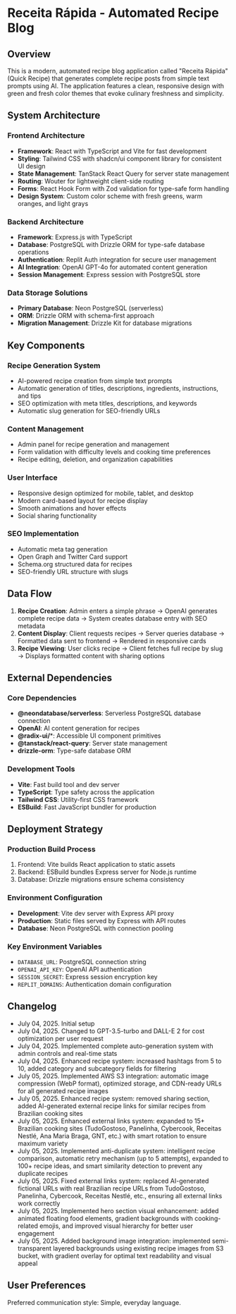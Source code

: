 # Receita Rápida - Automated Recipe Blog

## Overview

This is a modern, automated recipe blog application called "Receita Rápida" (Quick Recipe) that generates complete recipe posts from simple text prompts using AI. The application features a clean, responsive design with green and fresh color themes that evoke culinary freshness and simplicity.

## System Architecture

### Frontend Architecture
- **Framework**: React with TypeScript and Vite for fast development
- **Styling**: Tailwind CSS with shadcn/ui component library for consistent UI design
- **State Management**: TanStack React Query for server state management
- **Routing**: Wouter for lightweight client-side routing
- **Forms**: React Hook Form with Zod validation for type-safe form handling
- **Design System**: Custom color scheme with fresh greens, warm oranges, and light grays

### Backend Architecture
- **Framework**: Express.js with TypeScript
- **Database**: PostgreSQL with Drizzle ORM for type-safe database operations
- **Authentication**: Replit Auth integration for secure user management
- **AI Integration**: OpenAI GPT-4o for automated content generation
- **Session Management**: Express session with PostgreSQL store

### Data Storage Solutions
- **Primary Database**: Neon PostgreSQL (serverless)
- **ORM**: Drizzle ORM with schema-first approach
- **Migration Management**: Drizzle Kit for database migrations

## Key Components

### Recipe Generation System
- AI-powered recipe creation from simple text prompts
- Automatic generation of titles, descriptions, ingredients, instructions, and tips
- SEO optimization with meta titles, descriptions, and keywords
- Automatic slug generation for SEO-friendly URLs

### Content Management
- Admin panel for recipe generation and management
- Form validation with difficulty levels and cooking time preferences
- Recipe editing, deletion, and organization capabilities

### User Interface
- Responsive design optimized for mobile, tablet, and desktop
- Modern card-based layout for recipe display
- Smooth animations and hover effects
- Social sharing functionality

### SEO Implementation
- Automatic meta tag generation
- Open Graph and Twitter Card support
- Schema.org structured data for recipes
- SEO-friendly URL structure with slugs

## Data Flow

1. **Recipe Creation**: Admin enters a simple phrase → OpenAI generates complete recipe data → System creates database entry with SEO metadata
2. **Content Display**: Client requests recipes → Server queries database → Formatted data sent to frontend → Rendered in responsive cards
3. **Recipe Viewing**: User clicks recipe → Client fetches full recipe by slug → Displays formatted content with sharing options

## External Dependencies

### Core Dependencies
- **@neondatabase/serverless**: Serverless PostgreSQL database connection
- **OpenAI**: AI content generation for recipes
- **@radix-ui/***: Accessible UI component primitives
- **@tanstack/react-query**: Server state management
- **drizzle-orm**: Type-safe database ORM

### Development Tools
- **Vite**: Fast build tool and dev server
- **TypeScript**: Type safety across the application
- **Tailwind CSS**: Utility-first CSS framework
- **ESBuild**: Fast JavaScript bundler for production

## Deployment Strategy

### Production Build Process
1. Frontend: Vite builds React application to static assets
2. Backend: ESBuild bundles Express server for Node.js runtime
3. Database: Drizzle migrations ensure schema consistency

### Environment Configuration
- **Development**: Vite dev server with Express API proxy
- **Production**: Static files served by Express with API routes
- **Database**: Neon PostgreSQL with connection pooling

### Key Environment Variables
- `DATABASE_URL`: PostgreSQL connection string
- `OPENAI_API_KEY`: OpenAI API authentication
- `SESSION_SECRET`: Express session encryption key
- `REPLIT_DOMAINS`: Authentication domain configuration

## Changelog
- July 04, 2025. Initial setup
- July 04, 2025. Changed to GPT-3.5-turbo and DALL-E 2 for cost optimization per user request
- July 04, 2025. Implemented complete auto-generation system with admin controls and real-time stats
- July 04, 2025. Enhanced recipe system: increased hashtags from 5 to 10, added category and subcategory fields for filtering
- July 05, 2025. Implemented AWS S3 integration: automatic image compression (WebP format), optimized storage, and CDN-ready URLs for all generated recipe images
- July 05, 2025. Enhanced recipe system: removed sharing section, added AI-generated external recipe links for similar recipes from Brazilian cooking sites
- July 05, 2025. Enhanced external links system: expanded to 15+ Brazilian cooking sites (TudoGostoso, Panelinha, Cybercook, Receitas Nestlé, Ana Maria Braga, GNT, etc.) with smart rotation to ensure maximum variety
- July 05, 2025. Implemented anti-duplicate system: intelligent recipe comparison, automatic retry mechanism (up to 5 attempts), expanded to 100+ recipe ideas, and smart similarity detection to prevent any duplicate recipes
- July 05, 2025. Fixed external links system: replaced AI-generated fictional URLs with real Brazilian recipe URLs from TudoGostoso, Panelinha, Cybercook, Receitas Nestlé, etc., ensuring all external links work correctly
- July 05, 2025. Implemented hero section visual enhancement: added animated floating food elements, gradient backgrounds with cooking-related emojis, and improved visual hierarchy for better user engagement
- July 05, 2025. Added background image integration: implemented semi-transparent layered backgrounds using existing recipe images from S3 bucket, with gradient overlay for optimal text readability and visual appeal

## User Preferences

Preferred communication style: Simple, everyday language.